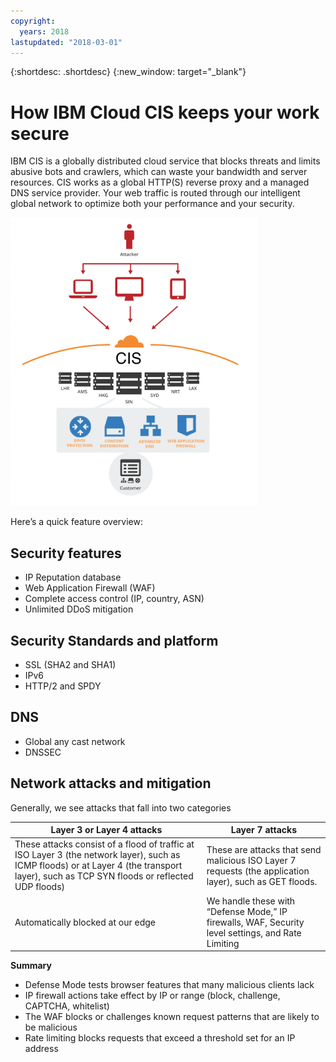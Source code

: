 ```yaml
---
copyright:
  years: 2018
lastupdated: "2018-03-01"
---
```


{:shortdesc: .shortdesc}
{:new_window: target="_blank"}

# How IBM Cloud CIS keeps your work secure

IBM CIS is a globally distributed cloud service that blocks threats and limits abusive bots and crawlers, which can waste your bandwidth and server resources. CIS works as a global HTTP(S) reverse proxy and a managed DNS service provider. Your web traffic is routed through our intelligent global network to optimize both your performance and your security.

![security-graphic.png](images/security-graphic.png)

Here’s a quick feature overview:

## Security features

 * IP Reputation database
 * Web Application Firewall (WAF)
 * Complete access control (IP, country, ASN)
 * Unlimited DDoS mitigation

## Security Standards and platform

 * SSL (SHA2 and SHA1)
 * IPv6
 * HTTP/2 and SPDY

## DNS

 * Global any cast network
 * DNSSEC

## Network attacks and mitigation

Generally, we see attacks that fall into two categories

| Layer 3 or Layer 4 attacks | Layer 7 attacks |
|------------------------------|-----------------|
|These attacks consist of a flood of traffic at ISO Layer 3 (the network layer), such as ICMP floods) or at Layer 4 (the transport layer), such as TCP SYN floods or reflected UDP floods) |These are attacks that send malicious ISO Layer 7 requests (the application layer), such as GET floods.  |
| Automatically blocked at our edge | We handle these with “Defense Mode,” IP firewalls, WAF, Security level settings, and Rate Limiting |

**Summary**

 * Defense Mode tests browser features that many malicious clients lack
 * IP firewall actions take effect by IP or range (block, challenge, CAPTCHA, whitelist)
 * The WAF blocks or challenges known request patterns that are likely to be malicious
 * Rate limiting blocks requests that exceed a threshold set for an IP address
